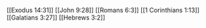 [[Exodus 14:31]]
[[John 9:28]]
[[Romans 6:3]]
[[1 Corinthians 1:13]]
[[Galatians 3:27]]
[[Hebrews 3:2]]

